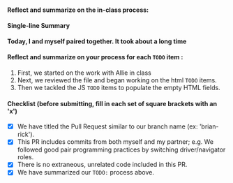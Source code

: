 #### Reflect and summarize on the in-class process:
#### Single-line Summary
**Today, I  and myself paired together. It took about a long time**

#### Reflect and summarize on your process for each `TODO` item :  
  1. First, we started on the work with Allie in class
  2. Next, we reviewed the file and began working on the html `TODO` items.
  3. Then we tackled the JS `TODO` items to populate the empty HTML fields.

#### Checklist (before submitting, fill in each set of square brackets with an 'x')
- [x] We have titled the Pull Request similar to our branch name (ex: 'brian-rick'). 
- [x] This PR includes commits from both myself and my partner; e.g. We followed good pair programming practices by switching driver/navigator roles.
- [x] There is no extraneous, unrelated code included in this PR.
- [x] We have summarized our `TODO:` process above.
